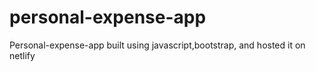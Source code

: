 # personal-expense-app
Personal-expense-app built using javascript,bootstrap, and hosted it on netlify
